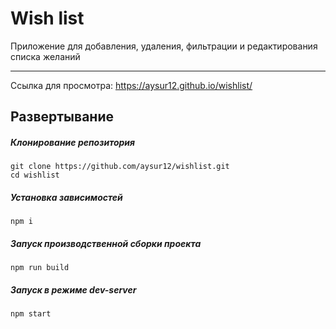 # Wish list

Приложение для добавления, удаления, фильтрации и редактирования списка желаний
___
Cсылка для просмотра: https://aysur12.github.io/wishlist/

## Развертывание
##### Клонирование репозитория
```
git clone https://github.com/aysur12/wishlist.git
cd wishlist
```
##### Установка зависимостей
```
npm i
```
##### Запуск производственной сборки проекта
```
npm run build
```
##### Запуск в режиме dev-server
```
npm start
```